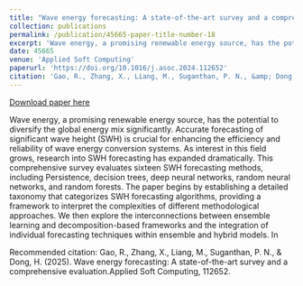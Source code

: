 ```yaml
---
title: "Wave energy forecasting: A state-of-the-art survey and a comprehensive evaluation"
collection: publications
permalink: /publication/45665-paper-title-number-18
excerpt: 'Wave energy, a promising renewable energy source, has the potential to diversify the global energy mix significantly. Accurate forecasting of significant wave height (SWH) is crucial for enhancing the efficiency and reliability of wave energy conversion systems. As interest in this field grows, research into SWH forecasting has expanded dramatically. This comprehensive survey evaluates sixteen SWH forecasting methods, including Persistence, decision trees, deep neural networks, random neural networks, and random forests. The paper begins by establishing a detailed taxonomy that categorizes SWH forecasting algorithms, providing a framework to interpret the complexities of different methodological approaches. We then explore the interconnections between ensemble learning and decomposition-based frameworks and the integration of individual forecasting techniques within ensemble and hybrid models. In'
date: 45665
venue: 'Applied Soft Computing'
paperurl: 'https://doi.org/10.1016/j.asoc.2024.112652'
citation: 'Gao, R., Zhang, X., Liang, M., Suganthan, P. N., &amp; Dong, H. (2025). Wave energy forecasting: A state-of-the-art survey and a comprehensive evaluation.Applied Soft Computing, 112652.'
---
```


<a href='https://doi.org/10.1016/j.asoc.2024.112652'>Download paper here</a>

Wave energy, a promising renewable energy source, has the potential to diversify the global energy mix significantly. Accurate forecasting of significant wave height (SWH) is crucial for enhancing the efficiency and reliability of wave energy conversion systems. As interest in this field grows, research into SWH forecasting has expanded dramatically. This comprehensive survey evaluates sixteen SWH forecasting methods, including Persistence, decision trees, deep neural networks, random neural networks, and random forests. The paper begins by establishing a detailed taxonomy that categorizes SWH forecasting algorithms, providing a framework to interpret the complexities of different methodological approaches. We then explore the interconnections between ensemble learning and decomposition-based frameworks and the integration of individual forecasting techniques within ensemble and hybrid models. In

Recommended citation: Gao, R., Zhang, X., Liang, M., Suganthan, P. N., &amp; Dong, H. (2025). Wave energy forecasting: A state-of-the-art survey and a comprehensive evaluation.Applied Soft Computing, 112652.